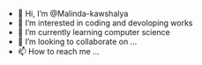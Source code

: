 - 👋 Hi, I’m @Malinda-kawshalya
- 👀 I’m interested in coding and devoloping works
- 🌱 I’m currently learning computer science
- 💞️ I’m looking to collaborate on ...
- 📫 How to reach me ...

<!---
Malinda-kawshalya/Malinda-kawshalya is a ✨ special ✨ repository because its `README.md` (this file) appears on your GitHub profile.
You can click the Preview link to take a look at your changes.
--->
